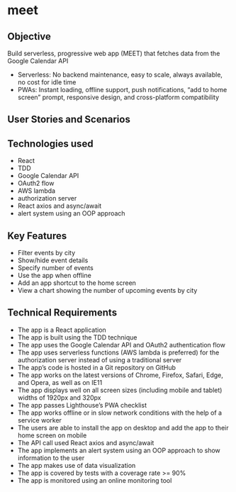# meet

## Objective

Build serverless, progressive web app (MEET) that fetches data from the Google Calendar API
- Serverless: No backend maintenance, easy to scale, always available, no cost for idle time
- PWAs: Instant loading, offline support, push notifications, “add to home screen” prompt, responsive design, and cross-platform compatibility

## User Stories and Scenarios



## Technologies used

- React
- TDD
- Google Calendar API
- OAuth2 flow
- AWS lambda
- authorization server
- React axios and async/await
- alert system using an OOP approach 


## Key Features

- Filter events by city
- Show/hide event details
- Specify number of events
- Use the app when offline
- Add an app shortcut to the home screen
- View a chart showing the number of upcoming events by city


## Technical Requirements

- The app is a React application
- The app is built using the TDD technique
- The app uses the Google Calendar API and OAuth2 authentication flow
- The app uses serverless functions (AWS lambda is preferred) for the authorization server instead of using a traditional server
- The app’s code is hosted in a Git repository on GitHub
- The app works on the latest versions of Chrome, Firefox, Safari, Edge, and Opera, as well as on IE11
- The app displays well on all screen sizes (including mobile and tablet) widths of 1920px and 320px
- The app passes Lighthouse’s PWA checklist
- The app works offline or in slow network conditions with the help of a service worker
- The users are able to install the app on desktop and add the app to their home screen on mobile
- The API call used React axios and async/await
- The app implements an alert system using an OOP approach to show information to the user
- The app makes use of data visualization 
- The app is covered by tests with a coverage rate >= 90%
- The app is monitored using an online monitoring tool
